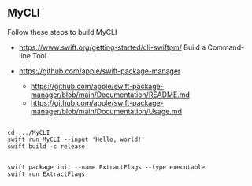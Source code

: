 ## MyCLI

Follow these steps to build MyCLI

- https://www.swift.org/getting-started/cli-swiftpm/
  Build a Command-line Tool

- https://github.com/apple/swift-package-manager
  - https://github.com/apple/swift-package-manager/blob/main/Documentation/README.md
  - https://github.com/apple/swift-package-manager/blob/main/Documentation/Usage.md

```

cd .../MyCLI
swift run MyCLI --input 'Hello, world!'
swift build -c release


swift package init --name ExtractFlags --type executable
swift run ExtractFlags


```
